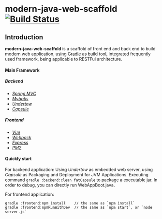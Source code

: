 # modern-java-web-scaffold [![Build Status](https://travis-ci.org/dolphineor/modern-java-web-scaffold.svg?branch=master)](https://travis-ci.org/dolphineor/modern-java-web-scaffold)

Introduction
-------------

**modern-java-web-scaffold** is a scaffold of front end and back end to build modern web application, using [Gradle](http://gradle.org/) as build tool, integrated frequently used framework, being applicable to RESTFul architecture.

#### Main Framework
##### Backend
* *[Spring MVC](http://docs.spring.io/spring/docs/current/spring-framework-reference/html/mvc.html)*
* *[Mybatis](http://mybatis.github.io/mybatis-3/)*
* *[Undertow](http://undertow.io/)*
* *[Capsule](http://www.capsule.io/)*

##### Frontend
* *[Vue](http://vuejs.org/)*
* *[Webpack](https://webpack.github.io/)*
* *[Express](http://expressjs.com/)*
* *[PM2](http://pm2.keymetrics.io/)*


#### Quickly start
For backend application:
Using *Undertow* as embedded web server, using *Capsule* as Packaging and Deployment for JVM Applications. Executing command ``` gradle :backend:clean fatCapsule ``` to package a executable jar. In order to debug, you can directly run WebAppBoot.java.

For frontend application:
```
gradle :frontend:npm_install    // the same as `npm install`
gradle :frontend:npmRunWithDev  // the same as `npm start`, or `node server.js`

```